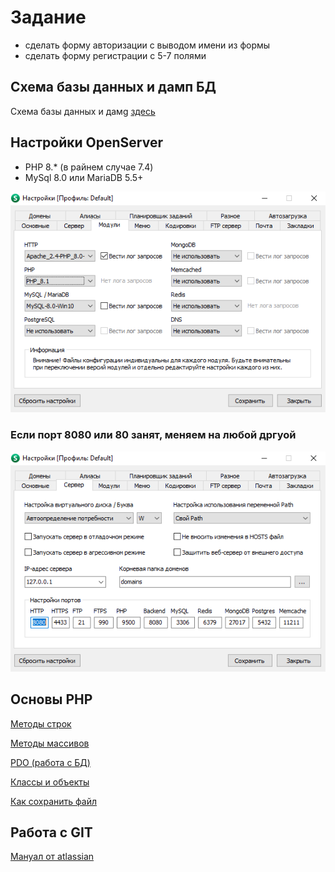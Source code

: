 # Задание
 - cделать форму авторизации с выводом имени из формы
 - сделать форму регистрации с 5-7 полями

## Схема базы данных и дамп БД

Схема базы данных и дамg [здесь](/dump)

## Настройки OpenServer

- PHP 8.* (в райнем случае 7.4)
- MySql 8.0 или MariaDB 5.5+

![](assets/open_server.png)

### Если порт 8080 или 80 занят, меняем на любой дргуой     

![](assets/port.png)


## Основы PHP

[Методы строк](https://www.php.net/manual/ru/ref.strings.php)

[Методы массивов](https://www.php.net/manual/ru/ref.array.php)

[PDO (работа с БД)](https://metanit.com/php/mysql/2.4.php)

[Классы и объекты](https://www.php.net/manual/ru/language.oop5.php)

[Как сохранить файл](https://www.php.net/manual/ru/features.file-upload.post-method.php)

## Работа с GIT

[Мануал от atlassian](https://www.atlassian.com/ru/git)